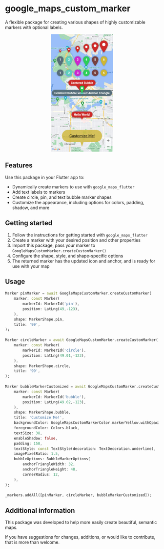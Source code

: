 # google_maps_custom_marker

<!--
This README describes the package. If you publish this package to pub.dev,
this README's contents appear on the landing page for your package.

For information about how to write a good package README, see the guide for
[writing package pages](https://dart.dev/guides/libraries/writing-package-pages).

For general information about developing packages, see the Dart guide for
[creating packages](https://dart.dev/guides/libraries/create-library-packages)
and the Flutter guide for
[developing packages and plugins](https://flutter.dev/developing-packages).
-->

A flexible package for creating various shapes of highly customizable markers with optional labels.

<p align = "center">
    <img src="https://github.com/Robert01101101/google_maps_custom_marker/blob/main/example/assets/Screenshot.jpg?raw=true" width="40%" alt="screenshot from example" />
</p>

## Features

Use this package in your Flutter app to:

* Dynamically create markers to use with `google_maps_flutter`
* Add text labels to markers
* Create circle, pin, and text bubble marker shapes
* Customize the appearance, including options for colors, padding, shadow, and more

## Getting started

1. Follow the instructions for getting started with `google_maps_flutter`
2. Create a marker with your desired position and other properties
3. Import this package, pass your marker to `GoogleMapsCustomMarker.createCustomMarker()`
4. Configure the shape, style, and shape-specific options
5. The returned marker has the updated icon and anchor, and is ready for use with your map

## Usage

```dart
Marker pinMarker = await GoogleMapsCustomMarker.createCustomMarker(
    marker: const Marker(
        markerId: MarkerId('pin'),
        position: LatLng(49,-123),
    ),
    shape: MarkerShape.pin,
    title: '99',
);

Marker circleMarker = await GoogleMapsCustomMarker.createCustomMarker(
    marker: const Marker(
        markerId: MarkerId('circle'),
        position: LatLng(49.01,-123),
    ),
    shape: MarkerShape.circle,
    title: '99',
);

Marker bubbleMarkerCustomized = await GoogleMapsCustomMarker.createCustomMarker(
    marker: const Marker(
        markerId: MarkerId('bubble'),
        position: LatLng(49.02,-123),
    ),
    shape: MarkerShape.bubble,
    title: 'Customize Me!',
    backgroundColor: GoogleMapsCustomMarkerColor.markerYellow.withOpacity(.8),
    foregroundColor: Colors.black,
    textSize: 38,
    enableShadow: false,
    padding: 150,
    textStyle: const TextStyle(decoration: TextDecoration.underline),
    imagePixelRatio: 1.5,
    bubbleOptions: BubbleMarkerOptions(
        anchorTriangleWidth: 32,
        anchorTriangleHeight: 48,
        cornerRadius: 12,
    ),
);

_markers.addAll([pinMarker, circleMarker, bubbleMarkerCustomized]);
```

## Additional information

This package was developed to help more easily create beautiful, semantic maps. 

If you have suggestions for changes, additions, or would like to contribute, that is more than welcome.